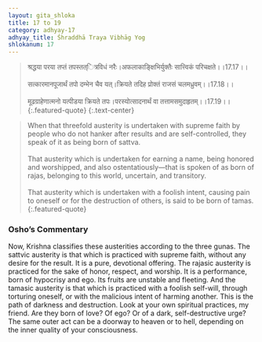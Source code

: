 ```yaml
---
layout: gita_shloka
title: 17 to 19
category: adhyay-17
adhyay_title: Śhraddhā Traya Vibhāg Yog
shlokanum: 17
---
```


> श्रद्धया परया तप्तं तपस्तत्ित्रविधं नरैः।अफलाकाङ्क्षिभिर्युक्तैः सात्त्विकं परिचक्षते।।17.17।।<br><br>सत्कारमानपूजार्थं तपो दम्भेन चैव यत्।क्रियते तदिह प्रोक्तं राजसं चलमध्रुवम्।।17.18।।<br><br>मूढग्राहेणात्मनो यत्पीडया क्रियते तपः।परस्योत्सादनार्थं वा तत्तामसमुदाहृतम्।।17.19।।
{:.featured-quote}
{:.text-center}

> When that threefold austerity is undertaken with supreme faith by people who do not hanker after results and are self-controlled, they speak of it as being born of sattva.<br><br>That austerity which is undertaken for earning a name, being honored and worshipped, and also ostentatiously—that is spoken of as born of rajas, belonging to this world, uncertain, and transitory.<br><br>That austerity which is undertaken with a foolish intent, causing pain to oneself or for the destruction of others, is said to be born of tamas.
{:.featured-quote}

### Osho’s Commentary
Now, Krishna classifies these austerities according to the three gunas.
The sattvic austerity is that which is practiced with supreme faith, without any desire for the result. It is a pure, devotional offering.
The rajasic austerity is practiced for the sake of honor, respect, and worship. It is a performance, born of hypocrisy and ego. Its fruits are unstable and fleeting.
And the tamasic austerity is that which is practiced with a foolish self-will, through torturing oneself, or with the malicious intent of harming another. This is the path of darkness and destruction.
Look at your own spiritual practices, my friend. Are they born of love? Of ego? Or of a dark, self-destructive urge? The same outer act can be a doorway to heaven or to hell, depending on the inner quality of your consciousness.
